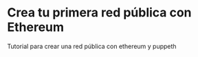 # Crea tu primera red pública con Ethereum
Tutorial para crear una red pública con ethereum y puppeth
